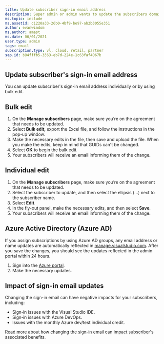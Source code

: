```yaml
---
title: Update subscriber sign-in email address
description: Super admin or admin wants to update the subscribers domain in bulk.
ms.topic: include
ms.assetid: c1220a33-26b0-4bf9-be97-ab2b3055e351
author: evanwindom
ms.author: amast
ms.date: 06/01/2021
user.type: admin
tags: email
subscription.type: vl, cloud, retail, partner
sap.id: b84fffb5-3363-eb7d-224e-1c63faf4067b
---
```


## Update subscriber's sign-in email address

You can update subscriber's sign-in email address individually or by using bulk edit. 

##  Bulk edit
1. On the **Manage subscribers** page, make sure you’re on the agreement that needs to be updated.
2. Select **Bulk edit**, export the Excel file, and follow the instructions in the pop-up window.
3. Make the necessary edits in the file, then save and upload the file. When you make the edits, keep in mind that GUIDs can't be changed.
4. Select **OK** to begin the bulk edit.
5. Your subscribers will receive an email informing them of the change.

## Individual edit 
1. On the **Manage subscribers** page, make sure you’re on the agreement that needs to be updated.
2. Select the subscriber to update, and then select the ellipsis (...) next to the subscriber name.
3. Select **Edit**.
4. In the fly-out panel, make the necessary edits, and then select **Save**.
5. Your subscribers will receive an email informing them of the change.

## Azure Active Directory (Azure AD) 
If you assign subscriptions by using Azure AD groups, any email address or name updates are automatically reflected in [manage.visualstudio.com](https://manage.visualstudio.com). After you save the changes, you should see the updates reflected in the admin portal within 24 hours. 
1. Sign into the [Azure portal](https://portal.azure.com).
2. Make the necessary updates.

## Impact of sign-in email updates
Changing the sign-in email can have negative impacts for your subscribers, including:
- Sign-in issues with the Visual Studio IDE.
- Sign-in issues with Azure DevOps.
- Issues with the monthly Azure dev/test individual credit.

[Read more about how changing the sign-in email](https://learn.microsoft.com/visualstudio/subscriptions/subscription-level-changes) can impact subscriber's associated benefits.
